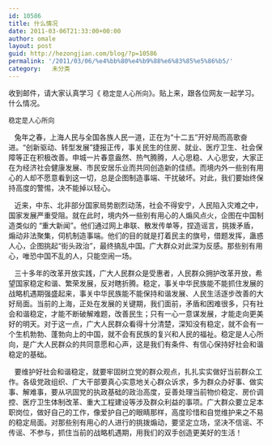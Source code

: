 ```yaml
---
id: 10586
title: 什么情况
date: 2011-03-06T21:33:00+00:00
author: omale
layout: post
guid: http://hezongjian.com/blog/?p=10586
permalink: '/2011/03/06/%e4%bb%80%e4%b9%88%e6%83%85%e5%86%b5/'
category:   未分类
---
```

<meta charset="utf-8" />
收到邮件，请大家认真学习《
<span class="Apple-style-span" style="border-collapse: collapse; color: rgb(32, 32, 32); font-family: 'Droid Sans', arial, sans-serif; font-size: 13px; ">稳定是人心所向</span>》。贴上来，跟各位网友一起学习。什么情况。

<meta charset="utf-8" />


<span class="Apple-style-span" style="border-collapse: collapse; color: rgb(32, 32, 32); font-family: 'Droid Sans', arial, sans-serif; font-size: 13px; ">稳定是人心所向</p> 

<p>
  &nbsp; &nbsp;兔年之春，上海人民与全国各族人民一道，正在为&ldquo;十二五&rdquo;<wbr>开好局而高歌奋进。&ldquo;创新驱动、转型发展&rdquo;捷报正传，<wbr>事关民生的住房、就业、医疗卫生、社会保障等正在积极改善。<wbr>申城一片春意盎然、热气腾腾，人心思稳、人心思安，<wbr>大家正在为经济社会健康发展、市民安居乐业而共同创造新的佳绩。<wbr>而境内外一些别有用心的人却不愿意看到这一切，<wbr>总是企图制造事端、干扰破坏。对此，我们要始终保持高度的警惕，<wbr>决不能掉以轻心。
</p>

<p>
  &nbsp; &nbsp;近来，中东、北非部分国家局势剧烈动荡，社会不得安宁，<wbr>人民陷入灾难之中，国家发展严重受阻。就在此时，<wbr>境内外一些别有用心的人煽风点火，企图在中国制造类似的 &ldquo;重大新闻&rdquo;。他们通过网上串联、散发传单等，捏造谣言，<wbr>挑拨矛盾，煽动非法聚集，伺机制造事端。<wbr>他们的目的就是打着民主的旗号，借题发挥，蛊惑人心，企图挑起&ldquo;<wbr>街头政治&rdquo;，最终搞乱中国。广大群众对此深为反感。<wbr>那些别有用心，唯恐中国不乱的人，只能空闹一场。
</p>

<p>
  &nbsp; &nbsp;三十多年的改革开放实践，广大人民群众是受惠者，<wbr>人民群众拥护改革开放，希望国家稳定和谐、繁荣发展，<wbr>反对瞎折腾。稳定，<wbr>事关中华民族能不能抓住发展的战略机遇期强盛起来，<wbr>事关中华民族能不能保持和谐发展、人民生活逐步改善的大好局面。<wbr>当前的上海，正处在发展的关键期，我们面前，矛盾和困难很多，<wbr>只有社会和谐稳定，才能不断破解难题，改善民生；<wbr>只有一心一意谋发展，才能走向更美好的明天。对于这一点，<wbr>广大人民群众看得十分清楚，深知没有稳定，<wbr>就不会有一个生机勃勃、蓬勃向上的中国，<wbr>就不会有民族的复兴和人民的福祉。稳定是人心所向，<wbr>是广大人民群众的共同意愿和心声，这是我们有条件、<wbr>有信心保持好社会和谐稳定的基础。
</p>

<p>
  &nbsp; &nbsp;要维护好社会和谐稳定，就要牢固树立党的群众观点，<wbr>扎扎实实做好当前群众工作。各级党政组织、<wbr>广大干部要真心实意地关心群众诉求，多为群众办好事、做实事、<wbr>解难事，要从巩固党的执政基础的政治高度，<wbr>妥善处理当前物价稳定、房价调控、医疗卫生体制改革、<wbr>重大工程建设等涉及群众利益的事项。广大群众要立足本职岗位，<wbr>做好自己的工作，像爱护自己的眼睛那样，<wbr>高度珍惜和自觉维护来之不易的稳定局面。<wbr>对那些别有用心的人进行的挑拨煽动，要坚定立场，坚决不信谣、<wbr>不传谣、不参与，抓住当前的战略机遇期，<wbr>用我们的双手创造更美好的生活！<br /> </wbr></wbr></wbr></wbr></wbr></wbr></wbr></wbr></wbr></wbr></wbr></wbr></wbr></wbr></wbr></wbr></wbr></wbr></wbr></wbr></wbr></wbr></wbr></wbr></wbr></wbr></wbr></wbr></wbr></wbr></wbr></wbr></wbr></wbr></wbr></span>
</p>
